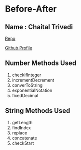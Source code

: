 # Before-After

## Name : Chaital Trivedi
[Repo](https://github.com/chai-py/Before-After)


[Github Profile](https://github.com/chai-py)

## Number Methods Used

1. checkIfInteger
2. incrementDecrement
3. converToString
4. exponentialNotation
5. fixedDecimal

## String Methods Used

1. getLength
2. findIndex
3. replace
4. concatenate
5. checkStart